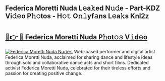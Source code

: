 ## Federica Moretti Nuda L𝚎a𝚔ed N𝚞𝚍e - Part-KDZ Vi𝚍𝚎o P𝚑𝚘tos - H𝚘𝚝 O𝚗𝚕yf𝚊ns L𝚎a𝚔s Knl2z

# <h2><a href="http://kf60am.oniu.top/?m=Federica+Moretti+Nuda">🔗👉 🔴 Federica Moretti Nuda P𝚑ot𝚘𝚜 V𝚒d𝚎o</a></h2>

[![Federica Moretti Nuda Nu𝚍e𝚜](https://i.imgur.com/0qMVB7G.gif)](http://kf60am.oniu.top/?m=Federica+Moretti+Nuda)
Web-based performer and digital artist Federica Moretti Nuda, acclaimed for sharing dance and lifestyle ideas through solo and collaborative dance acts and short films. Dedicated activist Federica Moretti Nuda, celebrated for their tireless efforts and passion for creating positive change.  
